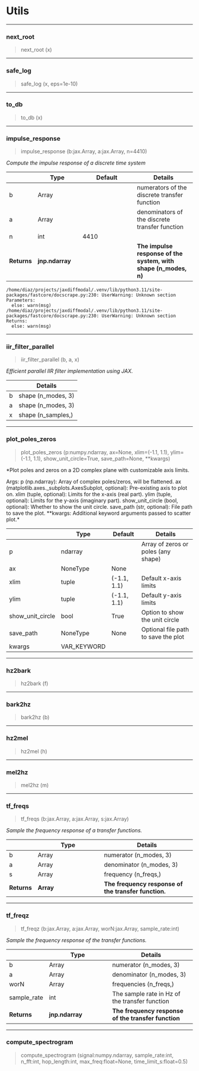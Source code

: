 # Utils


<!-- WARNING: THIS FILE WAS AUTOGENERATED! DO NOT EDIT! -->

------------------------------------------------------------------------

### next_root

>  next_root (x)

------------------------------------------------------------------------

### safe_log

>  safe_log (x, eps=1e-10)

------------------------------------------------------------------------

### to_db

>  to_db (x)

------------------------------------------------------------------------

### impulse_response

>  impulse_response (b:jax.Array, a:jax.Array, n=4410)

*Compute the impulse response of a discrete time system*

<table>
<colgroup>
<col style="width: 6%" />
<col style="width: 25%" />
<col style="width: 34%" />
<col style="width: 34%" />
</colgroup>
<thead>
<tr>
<th></th>
<th><strong>Type</strong></th>
<th><strong>Default</strong></th>
<th><strong>Details</strong></th>
</tr>
</thead>
<tbody>
<tr>
<td>b</td>
<td>Array</td>
<td></td>
<td>numerators of the discrete transfer function</td>
</tr>
<tr>
<td>a</td>
<td>Array</td>
<td></td>
<td>denominators of the discrete transfer function</td>
</tr>
<tr>
<td>n</td>
<td>int</td>
<td>4410</td>
<td></td>
</tr>
<tr>
<td><strong>Returns</strong></td>
<td><strong>jnp.ndarray</strong></td>
<td></td>
<td><strong>The impulse response of the system, with shape (n_modes,
n)</strong></td>
</tr>
</tbody>
</table>

    /home/diaz/projects/jaxdiffmodal/.venv/lib/python3.11/site-packages/fastcore/docscrape.py:230: UserWarning: Unknown section Parameters:
      else: warn(msg)
    /home/diaz/projects/jaxdiffmodal/.venv/lib/python3.11/site-packages/fastcore/docscrape.py:230: UserWarning: Unknown section Returns:
      else: warn(msg)

------------------------------------------------------------------------

### iir_filter_parallel

>  iir_filter_parallel (b, a, x)

*Efficient parallel IIR filter implementation using JAX.*

<table>
<thead>
<tr>
<th></th>
<th><strong>Details</strong></th>
</tr>
</thead>
<tbody>
<tr>
<td>b</td>
<td>shape (n_modes, 3)</td>
</tr>
<tr>
<td>a</td>
<td>shape (n_modes, 3)</td>
</tr>
<tr>
<td>x</td>
<td>shape (n_samples,)</td>
</tr>
</tbody>
</table>

------------------------------------------------------------------------

### plot_poles_zeros

>  plot_poles_zeros (p:numpy.ndarray, ax=None, xlim=(-1.1, 1.1), ylim=(-1.1,
>                        1.1), show_unit_circle=True, save_path=None, **kwargs)

\*Plot poles and zeros on a 2D complex plane with customizable axis
limits.

Args: p (np.ndarray): Array of complex poles/zeros, will be flattened.
ax (matplotlib.axes.\_subplots.AxesSubplot, optional): Pre-existing axis
to plot on. xlim (tuple, optional): Limits for the x-axis (real part).
ylim (tuple, optional): Limits for the y-axis (imaginary part).
show_unit_circle (bool, optional): Whether to show the unit circle.
save_path (str, optional): File path to save the plot. \*\*kwargs:
Additional keyword arguments passed to scatter plot.\*

<table>
<thead>
<tr>
<th></th>
<th><strong>Type</strong></th>
<th><strong>Default</strong></th>
<th><strong>Details</strong></th>
</tr>
</thead>
<tbody>
<tr>
<td>p</td>
<td>ndarray</td>
<td></td>
<td>Array of zeros or poles (any shape)</td>
</tr>
<tr>
<td>ax</td>
<td>NoneType</td>
<td>None</td>
<td></td>
</tr>
<tr>
<td>xlim</td>
<td>tuple</td>
<td>(-1.1, 1.1)</td>
<td>Default x-axis limits</td>
</tr>
<tr>
<td>ylim</td>
<td>tuple</td>
<td>(-1.1, 1.1)</td>
<td>Default y-axis limits</td>
</tr>
<tr>
<td>show_unit_circle</td>
<td>bool</td>
<td>True</td>
<td>Option to show the unit circle</td>
</tr>
<tr>
<td>save_path</td>
<td>NoneType</td>
<td>None</td>
<td>Optional file path to save the plot</td>
</tr>
<tr>
<td>kwargs</td>
<td>VAR_KEYWORD</td>
<td></td>
<td></td>
</tr>
</tbody>
</table>

------------------------------------------------------------------------

### hz2bark

>  hz2bark (f)

------------------------------------------------------------------------

### bark2hz

>  bark2hz (b)

------------------------------------------------------------------------

### hz2mel

>  hz2mel (h)

------------------------------------------------------------------------

### mel2hz

>  mel2hz (m)

------------------------------------------------------------------------

### tf_freqs

>  tf_freqs (b:jax.Array, a:jax.Array, s:jax.Array)

*Sample the frequency response of a transfer functions.*

<table>
<colgroup>
<col style="width: 9%" />
<col style="width: 38%" />
<col style="width: 52%" />
</colgroup>
<thead>
<tr>
<th></th>
<th><strong>Type</strong></th>
<th><strong>Details</strong></th>
</tr>
</thead>
<tbody>
<tr>
<td>b</td>
<td>Array</td>
<td>numerator (n_modes, 3)</td>
</tr>
<tr>
<td>a</td>
<td>Array</td>
<td>denominator (n_modes, 3)</td>
</tr>
<tr>
<td>s</td>
<td>Array</td>
<td>frequency (n_freqs,)</td>
</tr>
<tr>
<td><strong>Returns</strong></td>
<td><strong>Array</strong></td>
<td><strong>The frequency response of the transfer
function.</strong></td>
</tr>
</tbody>
</table>

------------------------------------------------------------------------

### tf_freqz

>  tf_freqz (b:jax.Array, a:jax.Array, worN:jax.Array, sample_rate:int)

*Sample the frequency response of the transfer functions.*

<table>
<colgroup>
<col style="width: 9%" />
<col style="width: 38%" />
<col style="width: 52%" />
</colgroup>
<thead>
<tr>
<th></th>
<th><strong>Type</strong></th>
<th><strong>Details</strong></th>
</tr>
</thead>
<tbody>
<tr>
<td>b</td>
<td>Array</td>
<td>numerator (n_modes, 3)</td>
</tr>
<tr>
<td>a</td>
<td>Array</td>
<td>denominator (n_modes, 3)</td>
</tr>
<tr>
<td>worN</td>
<td>Array</td>
<td>frequencies (n_freqs,)</td>
</tr>
<tr>
<td>sample_rate</td>
<td>int</td>
<td>The sample rate in Hz of the transfer function</td>
</tr>
<tr>
<td><strong>Returns</strong></td>
<td><strong>jnp.ndarray</strong></td>
<td><strong>The frequency response of the transfer
function</strong></td>
</tr>
</tbody>
</table>

------------------------------------------------------------------------

### compute_spectrogram

>  compute_spectrogram (signal:numpy.ndarray, sample_rate:int, n_fft:int,
>                           hop_length:int, max_freq:float=None,
>                           time_limit_s:float=0.5)
